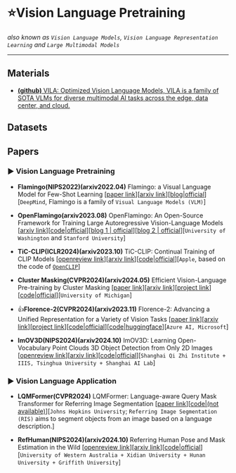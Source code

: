 # ⭐Vision Language Pretraining
*also known as `Vision Language Models`, `Vision Language Representation Learning` and `Large Multimodal Models`*

***

## Materials

* [**(github)** VILA: Optimized Vision Language Models, VILA is a family of SOTA VLMs for diverse multimodal AI tasks across the edge, data center, and cloud.](https://github.com/NVlabs/VILA)

## Datasets

## Papers

### ▶ Vision Language Pretraining

* **Flamingo(NIPS2022)(arxiv2022.04)** Flamingo: a Visual Language Model for Few-Shot Learning [[paper link](https://proceedings.neurips.cc/paper_files/paper/2022/hash/960a172bc7fbf0177ccccbb411a7d800-Abstract-Conference.html)][[arxiv link](https://arxiv.org/abs/2204.14198)][[blog|official](https://deepmind.google/discover/blog/tackling-multiple-tasks-with-a-single-visual-language-model/)][`DeepMind`, Flamingo is a family of `Visual Language Models (VLM)`]

* **OpenFlamingo(arxiv2023.08)** OpenFlamingo: An Open-Source Framework for Training Large Autoregressive Vision-Language Models [[arxiv link](https://arxiv.org/abs/2308.01390)][[code|official](https://github.com/mlfoundations/open_flamingo)][[blog 1 | official](https://laion.ai/blog/open-flamingo/)][[blog 2 | official](https://laion.ai/blog/open-flamingo-v2/)][`University of Washington` and `Stanford University`]

* **TiC-CLIP(ICLR2024)(arxiv2023.10)** TiC-CLIP: Continual Training of CLIP Models [[openreview link](https://openreview.net/forum?id=TLADT8Wrhn)][[arxiv link](https://arxiv.org/abs/2310.16226)][[code|official](https://github.com/apple/ml-tic-clip)][`Apple`, based on the code of [`OpenCLIP`](https://github.com/mlfoundations/open_clip)]

* **Cluster Masking(CVPR2024)(arxiv2024.05)** Efficient Vision-Language Pre-training by Cluster Masking [[paper link]()][[arxiv link](https://arxiv.org/abs/2405.08815)][[project link](https://zxp46.github.io/cluster-masking/)][[code|official](https://github.com/Zi-hao-Wei/Efficient-Vision-Language-Pre-training-by-Cluster-Masking)][`University of Michigan`]

* 👍**Florence-2(CVPR2024)(arxiv2023.11)** Florence-2: Advancing a Unified Representation for a Variety of Vision Tasks [[paper link](https://openaccess.thecvf.com/content/CVPR2024/html/Xiao_Florence-2_Advancing_a_Unified_Representation_for_a_Variety_of_Vision_CVPR_2024_paper.html)][[arxiv link](https://arxiv.org/abs/2311.06242)][[project link](https://blog.roboflow.com/florence-2/)][[code|official](https://github.com/kijai/ComfyUI-Florence2)][[code|huggingface](https://huggingface.co/microsoft/Florence-2-large)][`Azure AI, Microsoft`]

* **ImOV3D(NIPS2024)(arxiv2024.10)** ImOV3D: Learning Open-Vocabulary Point Clouds 3D Object Detection from Only 2D Images [[openreview link](https://openreview.net/forum?id=RCO9fRP8AJ)][[arxiv link](https://arxiv.org/abs/2410.24001)][[code|official](https://github.com/yangtiming/ImOV3D)][`Shanghai Qi Zhi Institute + IIIS, Tsinghua University + Shanghai AI Lab`]


### ▶ Vision Language Application

* **LQMFormer(CVPR2024)** LQMFormer: Language-aware Query Mask Transformer for Referring Image Segmentation [[paper link](https://openaccess.thecvf.com/content/CVPR2024/html/Shah_LQMFormer_Language-aware_Query_Mask_Transformer_for_Referring_Image_Segmentation_CVPR_2024_paper.html)][[code|(not available)]()][`Johns Hopkins University`; `Referring Image Segmentation (RIS)` aims to segment objects from an image based on a language description.]

* **RefHuman(NIPS2024)(arxiv2024.10)** Referring Human Pose and Mask Estimation in the Wild [[openreview link](https://openreview.net/forum?id=fXEi3LVflp)][[arxiv link](https://arxiv.org/abs/2410.20508)][[code|official](https://github.com/bo-miao/RefHuman)][`University of Western Australia + Xidian University + Hunan University + Griffith University`]


